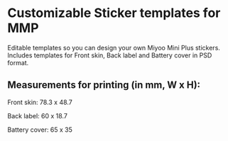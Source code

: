 # **Customizable Sticker templates for MMP**

Editable templates so you can design your own Miyoo Mini Plus stickers.
Includes templates for Front skin, Back label and Battery cover in PSD format.


## Measurements for printing (in mm, W x H):

Front skin: 78.3 x 48.7  

Back label: 60 x 18.7  

Battery cover: 65 x 35
